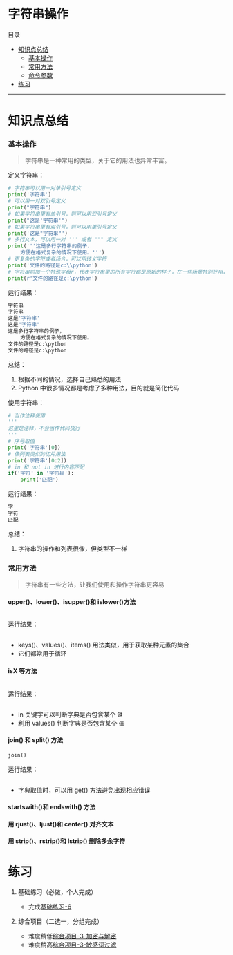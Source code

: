 # 字符串操作
目录
- [知识点总结](#知识点总结)
    - [基本操作](#基本操作)
    - [常用方法](#常用方法)
    - [命令参数](#命令参数)
- [练习](#练习)
---
# 知识点总结

### 基本操作
> 字符串是一种常用的类型，关于它的用法也异常丰富。

定义字符串：
```python
# 字符串可以用一对单引号定义
print('字符串')
# 可以用一对双引号定义
print("字符串")
# 如果字符串里有单引号，则可以用双引号定义
print("这是'字符串'")
# 如果字符串里有双引号，则可以用单引号定义
print('这是"字符串"')
# 多行文本，可以用一对 ''' 或者 """ 定义
print('''这是多行字符串的例子，
    方便在格式复杂的情况下使用。''')
# 更复杂的字符或者场合，可以用转义字符
print('文件的路径是c:\\python')
# 字符串前加一个特殊字母r，代表字符串里的所有字符都是原始的样子，在一些场景特别好用，比如路径、正则表达式等
print(r'文件的路径是c:\python')
```
运行结果：
```sh
字符串
字符串
这是'字符串'
这是"字符串"
这是多行字符串的例子，
    方便在格式复杂的情况下使用。
文件的路径是c:\python
文件的路径是c:\python
```
总结：
1. 根据不同的情况，选择自己熟悉的用法
2. Python 中很多情况都是考虑了多种用法，目的就是简化代码

使用字符串：
```python
# 当作注释使用
'''
这里是注释，不会当作代码执行
'''
# 序号取值
print('字符串'[0])
# 像列表类似的切片用法
print('字符串'[0:2])
# in 和 not in 进行内容匹配
if('字符' in '字符串'):
    print('匹配')
```
运行结果：
```sh
字
字符
匹配
```
总结：
1. 字符串的操作和列表很像，但类型不一样

### 常用方法
> 字符串有一些方法，让我们使用和操作字符串更容易

#### upper()、lower()、isupper()和 islower()方法
```python

```
运行结果：
```sh

```
- keys()、values()、items() 用法类似，用于获取某种元素的集合
- 它们都常用于循环

#### isX 等方法
```python

```
运行结果：
```sh

```
- in 关键字可以判断字典是否包含某个 `键`
- 利用 values() 判断字典是否包含某个 `值`

####  join() 和 split() 方法
```python
join()
```
运行结果：
```sh

```
- 字典取值时，可以用 get() 方法避免出现相应错误

#### startswith()和 endswith() 方法

#### 用 rjust()、ljust()和 center() 对齐文本

#### 用 strip()、rstrip()和 lstrip() 删除多余字符

# 练习
1. 基础练习（必做，个人完成）

    - 完成[基础练习-6](/python/lab/lab-6.md)

2. 综合项目（二选一，分组完成）
    - 难度稍低[综合项目-3-加密与解密](/python/problem/problem-3-caesar.md)
    - 难度稍高[综合项目-3-敏感词过滤](/python/problem/problem-3-filter.md)